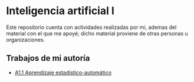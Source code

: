 # Inteligencia artificial I
Este repositorio cuenta con actividades realizadas por mi, ademas del material con el que me apoyé; dicho material proviene de otras personas u organizaciones.

## Trabajos de mi autoría
* [A1.1 Aprendizaje estadístico-automático](Aprendizaje_estadistico_automatico.html)